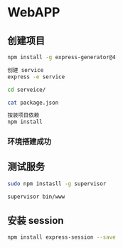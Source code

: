 # WebAPP

## 创建项目

```bash
npm install -g express-generator@4 

创建 service
express -e service

cd serveice/

cat package.json

按装项目依赖
npm install

```

### 环境搭建成功

## 测试服务

```bash
sudo npm instasll -g supervisor

supervisor bin/www
```

## 安装 session

```bash
npm install express-session --save
```
